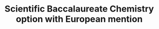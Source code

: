---
title: Scientific Baccalaureate Chemistry option with European mention  
organization: Lycée Hilaire de Chardonnet 
location: Chalon sur saône, Fr
start: 2012-09-02
end: 2015-06-01
---